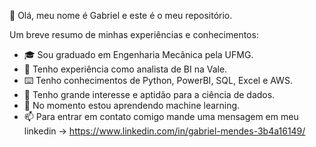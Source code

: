  👋 Olá, meu nome é Gabriel e este é o meu repositório.

Um breve resumo de minhas experiências e conhecimentos:

- 🎓 Sou graduado em Engenharia Mecânica pela UFMG.
- 👔 Tenho experiência como analista de BI na Vale.
- ⌨️ Tenho conhecimentos de Python, PowerBI, SQL, Excel e AWS.
- 👀 Tenho grande interesse e aptidão para a ciência de dados.
- 🌱 No momento estou aprendendo machine learning.
- 📫 Para entrar em contato comigo mande uma mensagem em meu linkedin -> https://www.linkedin.com/in/gabriel-mendes-3b4a16149/

<!---
gabriel-alk/gabriel-alk is a ✨ special ✨ repository because its `README.md` (this file) appears on your GitHub profile.
You can click the Preview link to take a look at your changes.
--->
